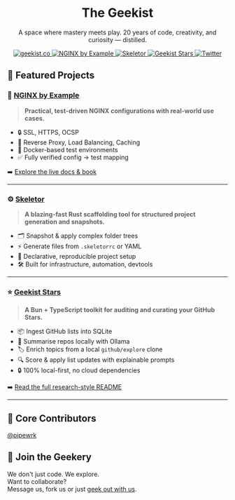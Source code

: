 <h1 align="center">The Geekist</h1>
<p align="center">
A space where mastery meets play. 20 years of code, creativity, and curiosity — distilled.
</p>

<p align="center">
  <a href="https://geekist.co">
    <img src="https://img.shields.io/badge/geekist.co-online-brightgreen?style=flat-square" alt="geekist.co">
  </a>
  <a href="https://github.com/theGeekist/nginx-by-example">
    <img src="https://img.shields.io/github/stars/theGeekist/nginx-by-example?label=NGINX%20by%20Example&style=flat-square" alt="NGINX by Example">
  </a>
  <a href="https://github.com/theGeekist/skeletor">
    <img src="https://img.shields.io/github/stars/theGeekist/skeletor?label=Skeletor&style=flat-square" alt="Skeletor">
  </a>
  <a href="https://github.com/theGeekist/stars">
    <img src="https://img.shields.io/github/stars/theGeekist/stars?label=Geekist%20Stars&style=flat-square" alt="Geekist Stars">
  </a>
  <a href="https://x.com/theGeekist">
    <img src="https://img.shields.io/badge/Twitter-%40theGeekist-1DA1F2?style=flat-square" alt="Twitter">
  </a>
</p>

## 🧩 Featured Projects

### 📘 [NGINX by Example](https://github.com/theGeekist/nginx-by-example)
> **Practical, test-driven NGINX configurations with real-world use cases.**

- 🔒 SSL, HTTPS, OCSP  
- 🚀 Reverse Proxy, Load Balancing, Caching  
- 🐳 Docker-based test environments  
- ✅ Fully verified config → test mapping  

➡️ [Explore the live docs & book](https://geekist.co/nginx-by-example)

---

### ⚙️ [Skeletor](https://github.com/theGeekist/skeletor)
> **A blazing-fast Rust scaffolding tool for structured project generation and snapshots.**

- 🗂 Snapshot & apply complex folder trees  
- ⚡ Generate files from `.skeletorrc` or YAML  
- 🔁 Declarative, reproducible project setup  
- 🛠 Built for infrastructure, automation, devtools  

---

### ⭐ [Geekist Stars](https://github.com/theGeekist/stars)
> **A Bun + TypeScript toolkit for auditing and curating your GitHub Stars.**

- 📦 Ingest GitHub lists into SQLite  
- 📝 Summarise repos locally with Ollama  
- 🏷️ Enrich topics from a local `github/explore` clone  
- 🔍 Score & apply list updates with explainable prompts  
- 🔒 100% local-first, no cloud dependencies  

➡️ [Read the full research-style README](https://github.com/theGeekist/stars)

---

## 👥 Core Contributors

[@pipewrk](https://github.com/pipewrk)

## 📣 Join the Geekery

We don't just code. We explore.  
Want to collaborate?  
Message us, fork us or just [geek out with us](https://geekist.co/subscribe).
